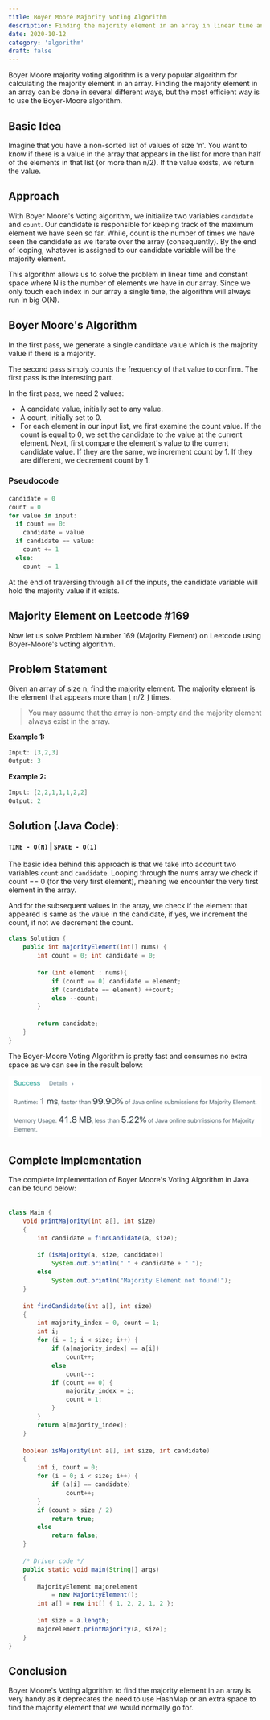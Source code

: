 ```yaml
---
title: Boyer Moore Majority Voting Algorithm
description: Finding the majority element in an array in linear time and constant space
date: 2020-10-12
category: 'algorithm'
draft: false
---
```


Boyer Moore majority voting algorithm is a very popular algorithm for calculating the majority element in an array. Finding the majority element in an array can be done in several different ways, but the most efficient way is to use the Boyer-Moore algorithm.

## Basic Idea

Imagine that you have a non-sorted list of values of size 'n'. You want to know if there is a value in the array that appears in the list for more than half of the elements in that list (or more than n/2). If the value exists, we return the value.

## Approach

With Boyer Moore's Voting algorithm, we initialize two variables `candidate` and `count`. Our candidate is responsible for keeping track of the maximum element we have seen so far. While, count is the number of times we have seen the candidate as we iterate over the array (consequently). By the end of looping, whatever is assigned to our candidate variable will be the majority element.

This algorithm allows us to solve the problem in linear time and constant space where N is the number of elements we have in our array. Since we only touch each index in our array a single time, the algorithm will always run in big O(N).

## Boyer Moore's Algorithm

In the first pass, we generate a single candidate value which is the majority value if there is a majority.

The second pass simply counts the frequency of that value to confirm. The first pass is the interesting part.

In the first pass, we need 2 values:

- A candidate value, initially set to any value.
- A count, initially set to 0.
- For each element in our input list, we first examine the count value. If the count is equal to 0, we set the candidate to the value at the current element. Next, first compare the element's value to the current candidate value. If they are the same, we increment count by 1. If they are different, we decrement count by 1.

### Pseudocode

```javascript
candidate = 0
count = 0
for value in input:
  if count == 0:
    candidate = value
  if candidate == value:
    count += 1
  else:
    count -= 1
```

At the end of traversing through all of the inputs, the candidate variable will hold the majority value if it exists.

## Majority Element on Leetcode #169

Now let us solve Problem Number 169 (Majority Element) on Leetcode using Boyer-Moore's voting algorithm.

## Problem Statement

Given an array of size n, find the majority element. The majority element is the element that appears more than ⌊ n/2 ⌋ times.

> You may assume that the array is non-empty and the majority element always exist in the array.

**Example 1:**

```java
Input: [3,2,3]
Output: 3
```

**Example 2:**

```java
Input: [2,2,1,1,1,2,2]
Output: 2
```

## Solution (Java Code):

#### `TIME - O(N)` | `SPACE - O(1)`

The basic idea behind this approach is that we take into account two variables `count` and `candidate`. Looping through the nums array we check if count == 0 (for the very first element), meaning we encounter the very first element in the array.

And for the subsequent values in the array, we check if the element that appeared is same as the value in the candidate, if yes, we increment the count, if not we decrement the count.

```java
class Solution {
    public int majorityElement(int[] nums) {
        int count = 0; int candidate = 0;

        for (int element : nums){
            if (count == 0) candidate = element;
            if (candidate == element) ++count;
            else --count;
        }

        return candidate;
    }
}
```

The Boyer-Moore Voting Algorithm is pretty fast and consumes no extra space as we can see in the result below:

![Boyer-Moore-Complexity](./assets/boyer-moore-complexity.png)

## Complete Implementation

The complete implementation of Boyer Moore's Voting Algorithm in Java can be found below:

```java

class Main {
    void printMajority(int a[], int size)
    {
        int candidate = findCandidate(a, size);

        if (isMajority(a, size, candidate))
            System.out.println(" " + candidate + " ");
        else
            System.out.println("Majority Element not found!");
    }

    int findCandidate(int a[], int size)
    {
        int majority_index = 0, count = 1;
        int i;
        for (i = 1; i < size; i++) {
            if (a[majority_index] == a[i])
                count++;
            else
                count--;
            if (count == 0) {
                majority_index = i;
                count = 1;
            }
        }
        return a[majority_index];
    }

    boolean isMajority(int a[], int size, int candidate)
    {
        int i, count = 0;
        for (i = 0; i < size; i++) {
            if (a[i] == candidate)
                count++;
        }
        if (count > size / 2)
            return true;
        else
            return false;
    }

    /* Driver code */
    public static void main(String[] args)
    {
        MajorityElement majorelement
            = new MajorityElement();
        int a[] = new int[] { 1, 2, 2, 1, 2 };

        int size = a.length;
        majorelement.printMajority(a, size);
    }
}

```

## Conclusion

Boyer Moore's Voting algorithm to find the majority element in an array is very handy as it deprecates the need to use HashMap or an extra space to find the majority element that we would normally go for.
